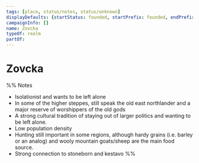 ```yaml
---
tags: [place, status/notes, status/unknown]
displayDefaults: {startStatus: founded, startPrefix: founded, endPrefix: destroyed, endStatus: destroyed}
campaignInfo: []
name: Zovcka
typeOf: realm
partOf:
---
```


# Zovcka

%% Notes
-   Isolationist and wants to be left alone  
-   In some of the higher steppes, still speak the old east northlander and a major reserve of worshippers of the old gods
-   A strong cultural tradition of staying out of larger politics and wanting to be left alone. 
-   Low population density
-   Hunting still important in some regions, although hardy grains (i.e. barley or an analog) and wooly mountain goats/sheep are the main food source.
- Strong connection to stoneborn and kestavo
%%





